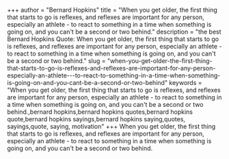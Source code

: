 +++
author = "Bernard Hopkins"
title = "When you get older, the first thing that starts to go is reflexes, and reflexes are important for any person, especially an athlete - to react to something in a time when something is going on, and you can't be a second or two behind."
description = "the best Bernard Hopkins Quote: When you get older, the first thing that starts to go is reflexes, and reflexes are important for any person, especially an athlete - to react to something in a time when something is going on, and you can't be a second or two behind."
slug = "when-you-get-older-the-first-thing-that-starts-to-go-is-reflexes-and-reflexes-are-important-for-any-person-especially-an-athlete---to-react-to-something-in-a-time-when-something-is-going-on-and-you-cant-be-a-second-or-two-behind"
keywords = "When you get older, the first thing that starts to go is reflexes, and reflexes are important for any person, especially an athlete - to react to something in a time when something is going on, and you can't be a second or two behind.,bernard hopkins,bernard hopkins quotes,bernard hopkins quote,bernard hopkins sayings,bernard hopkins saying,quotes, sayings,quote, saying, motivation"
+++
When you get older, the first thing that starts to go is reflexes, and reflexes are important for any person, especially an athlete - to react to something in a time when something is going on, and you can't be a second or two behind.
